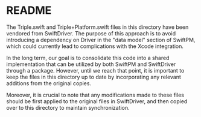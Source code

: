#  README

The Triple.swift and Triple+Platform.swift files in this directory have been
vendored from SwiftDriver. The purpose of this approach is to avoid
introducing a dependency on Driver in the "data model" section of SwiftPM,
which could currently lead to complications with the Xcode integration.

In the long term, our goal is to consolidate this code into a shared
implementation that can be utilized by both SwiftPM and SwiftDriver through a
package. However, until we reach that point, it is important to keep the files
in this directory up to date by incorporating any relevant additions from the
original copies.

Moreover, it is crucial to note that any modifications made to these files
should be first applied to the original files in SwiftDriver, and then copied
over to this directory to maintain synchronization.
